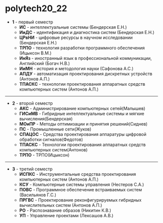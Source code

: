 # polytech20_22


* **1** - первый семестр 
  * **ИС** - интеллектуальные системы (Бендерская Е.Н.)
  * **ИиДС** - идентификация и диагностика систем (Бендерская Е.Н.)
  * **ЦРвНИ** - цифровые ресурсы в научном исследовании (Бендерская Е.Н.)
  * **ТРПО** - технология разработки программного обеспечения (Ицыксон В.М.)
  * **ИнЯз** - иностранный язык в профессиональной коммуникации, Английский (Богач Н.В.)
  * **ИиМН** - история и методология науки (Сафонова А.С.)
  * **АПДУ** - автоматизация проектирования дискретных устройств (Антонов А.П.)
  * **ТПАСКС** - технологии проектирования аппаратных средств компьютерных систем (Антонов А.П.)

---

* **2** - второй семестр
  * **АКС** - Администрирование компьютерных сетей(Малышев)
  * **ГИСиМВ** - Гибридные интеллектуальные системы и мягкие вычисления(Бендерская)
  * **МОиПР** - Методы оптимизации и принятия решений(Сиднев)
  * **ПС** - Промышленные сети(Жуков)
  * **СПАЦОС** - Средства проектирования аппаратуры цифровой обработки сигналов(Федотов)
  * **ТПАСКС** - Технологии проектирования аппаратных средств компьютерных систем(Антонов)
  * **ТРПО** - ТРПО(Ицыксон)

---

* **3** - третий семестр
  * **ИСПКС** - Инструментальные средства проектирования компьютерных систем (Антонов А.П.)
  * **КСУ** - Компьютерные системы управления (Нестеров С.А.)
  * **ПОВС** - Программное обеспечение встраиваемых систем (Васильянов Г.С.)
  * **ПРГВС** - Проектирование реконфигурируемых гибридных вычислительных систем (Антонов А.П.)
  * **РО** - Распознавание образов (Никитин К.В.)
  * **УП** - Управление проектами (Лексашов А.В.)
